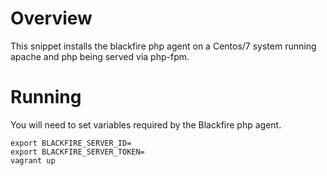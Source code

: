 # Overview

This snippet installs the blackfire php agent on a Centos/7 system running apache and php being served via php-fpm.

# Running

You will need to set variables required by the Blackfire php agent.

```
export BLACKFIRE_SERVER_ID=
export BLACKFIRE_SERVER_TOKEN=
vagrant up
```
